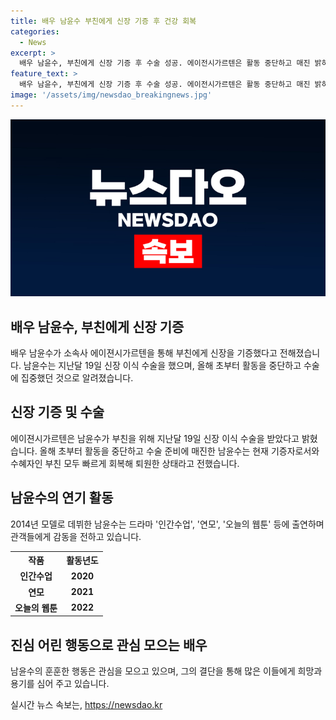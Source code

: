 ```yaml
---
title: 배우 남윤수 부친에게 신장 기증 후 건강 회복
categories:
  - News
excerpt: >
  배우 남윤수, 부친에게 신장 기증 후 수술 성공. 에이전시가르텐은 활동 중단하고 매진 밝히고 남부친 빠르게 회복 전해. 드라마 출연으로도 알려진 남윤수, 모델 출신. (사진=에이전시가르텐 제공)
feature_text: >
  배우 남윤수, 부친에게 신장 기증 후 수술 성공. 에이전시가르텐은 활동 중단하고 매진 밝히고 남부친 빠르게 회복 전해. 드라마 출연으로도 알려진 남윤수, 모델 출신. (사진=에이전시가르텐 제공)
image: '/assets/img/newsdao_breakingnews.jpg'
---
```


<p><img src="/assets/img/newsdao_breakingnews.jpg" alt="pcversion 속보" /></p>

<h2>배우 남윤수, 부친에게 신장 기증</h2>

<p data-ke-size="size16">배우 남윤수가 소속사 에이젼시가르텐을 통해 부친에게 신장을 기증했다고 전해졌습니다. 남윤수는 지난달 19일 신장 이식 수술을 했으며, 올해 초부터 활동을 중단하고 수술에 집중했던 것으로 알려졌습니다.</p>

<h2>신장 기증 및 수술</h2>

<p data-ke-size="size16">에이젼시가르텐은 남윤수가 부친을 위해 지난달 19일 신장 이식 수술을 받았다고 밝혔습니다. 올해 초부터 활동을 중단하고 수술 준비에 매진한 남윤수는 현재 기증자로서와 수혜자인 부친 모두 빠르게 회복해 퇴원한 상태라고 전했습니다.</p>

<h2>남윤수의 연기 활동</h2>

<p data-ke-size="size16">2014년 모델로 데뷔한 남윤수는 드라마 '인간수업', '연모', '오늘의 웹툰' 등에 출연하며 관객들에게 감동을 전하고 있습니다.</p>

<table>
    <tr>
        <th style="text-align: center; height: 17px;"><b>작품</b></th>
        <th style="text-align: center; height: 17px;"><b>활동년도</b></th>
    </tr>
    <tr>
        <td style="text-align: center; height: 17px;"><b>인간수업</b></td>
        <td style="text-align: center; height: 17px;"><b>2020</b></td>
    </tr>
    <tr>
        <td style="text-align: center; height: 17px;"><b>연모</b></td>
        <td style="text-align: center; height: 17px;"><b>2021</b></td>
    </tr>
    <tr>
        <td style="text-align: center; height: 17px;"><b>오늘의 웹툰</b></td>
        <td style="text-align: center; height: 17px;"><b>2022</b></td>
    </tr>  
</table>

<h2>진심 어린 행동으로 관심 모으는 배우</h2>

<p data-ke-size="size16">남윤수의 훈훈한 행동은 관심을 모으고 있으며, 그의 결단을 통해 많은 이들에게 희망과 용기를 심어 주고 있습니다.</p>
실시간 뉴스 속보는, <a href="https://newsdao.kr" rel="dofollow">https://newsdao.kr</a>



